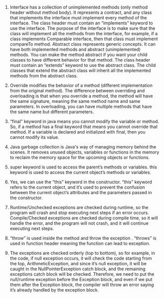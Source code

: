 1. Interface has a collection of unimplemented methods (only method header without method body). It represents a contract, and any class that implements the interface must implement every method of the interface. The class header must contain an “implements” keyword to use the interface. The purpose of the interface is to make sure that the class will implement all the methods from the interface, for example, if a class implements Comparable interface, then that class must implement compareTo method. 
Abstract class represents generic concepts. It can have both implemented methods and abstract (unimplemented) methods. You can make the method abstract if you want your child classes to have different behavior for that method. The class header must contain an “extends” keyword to use the abstract class. The child classes that extend the abstract class will inherit all the implemented methods from the abstract class.

2.  Override modifies the behavior of a method (different implementation from the original method). The difference between overriding and overloading is that when you override a method, the method will have the same signature, meaning the same method name and same parameters. In overloading, you can have multiple methods that have the same name but different parameters.

3. “final” keyword in java means you cannot modify the variable or method. So, if a method has a final keyword that means you cannot override that method. If a variable is declared and initialized with final, then you cannot modify its value.

4. Java garbage collection is Java's way of managing memory behind the scenes. It removes unused objects, variables or functions in the memory to reclaim the memory space for the upcoming objects or functions.

5. super keyword is used to access the parent’s methods or variables. this keyword is used to access the current object’s methods or variables.

6. Yes, we can use the “this” keyword in the constructor. “this” keyword refers to the current object, and it’s used to prevent the confusion between the current object’s attributes and the parameters passed in the constructor.

7. Runtime/Unchecked exceptions are checked during runtime, so the program will crash and stop executing next steps if an error occurs. Compile/Checked exceptions are checked during compile time, so it will handle the error, and the program will not crash, and it will continue executing next steps.

8. “throw” is used inside the method and throw the exception . “throws” is used in function header meaning the function can lead to exception.

9. The exceptions are checked orderly (top to bottom), so for example, in the code, if null exception occurs, it will check the code starting from the top, ArithmeticException, and since it’s null exception, it will be caught in the NullPointerException catch block, and the remaining exceptions catch block will be checked. Therefore, we need to put the null/runtime exception before the Exception block, and even if we put them after the Exception block, the compiler will throw an error saying it’s already handled by the exception block. 